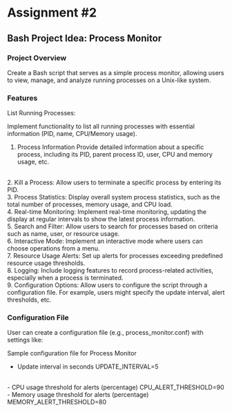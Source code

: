 # Assignment #2

## Bash Project Idea: Process Monitor

### Project Overview

Create a Bash script that serves as a simple process monitor, allowing users to view, manage, and analyze running processes on a Unix-like system.

### Features

List Running Processes:

Implement functionality to list all running processes with essential information (PID, name, CPU/Memory usage).

1. Process Information
Provide detailed information about a specific process, including its PID, parent process ID, user, CPU and memory usage, etc.
</br>
2. Kill a Process:
Allow users to terminate a specific process by entering its PID.
</br>
3. Process Statistics:
Display overall system process statistics, such as the total number of processes, memory usage, and CPU load.
</br>
4. Real-time Monitoring:
Implement real-time monitoring, updating the display at regular intervals to show the latest process information.
</br>
5. Search and Filter:
Allow users to search for processes based on criteria such as name, user, or resource usage.
</br>
6. Interactive Mode:
Implement an interactive mode where users can choose operations from a menu.
</br>
7. Resource Usage Alerts:
Set up alerts for processes exceeding predefined resource usage thresholds.
</br>
8. Logging:
Include logging features to record process-related activities, especially when a process is terminated.
</br>
9. Configuration Options:
Allow users to configure the script through a configuration file. For example, users might specify the update interval, alert thresholds, etc.

### Configuration File
User can create a configuration file (e.g., process_monitor.conf) with settings like:

Sample configuration file for Process Monitor

- Update interval in seconds
UPDATE_INTERVAL=5
</br>
- CPU usage threshold for alerts (percentage)
CPU_ALERT_THRESHOLD=90
</br>
- Memory usage threshold for alerts (percentage)
MEMORY_ALERT_THRESHOLD=80